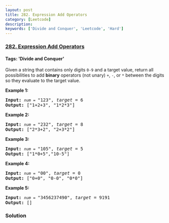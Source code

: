 ```yaml
---
layout: post
title: 282. Expression Add Operators
category: [Leetcode]
description: 
keywords: ['Divide and Conquer', 'Leetcode', 'Hard']
---
```

### [282. Expression Add Operators](https://leetcode.com/problems/expression-add-operators)

#### Tags: 'Divide and Conquer'

<div class="content__u3I1 question-content__JfgR"><div><p>Given a string that contains only digits <code>0-9</code> and a target value, return all possibilities to add <b>binary</b> operators (not unary) <code>+</code>, <code>-</code>, or <code>*</code> between the digits so they evaluate to the target value.</p>
<p><b>Example 1:</b></p>
<pre><b>Input:</b> <code><em>num</em> = </code>"123", <em>target</em> = 6
<b>Output: </b>["1+2+3", "1*2*3"] 
</pre>
<p><b>Example 2:</b></p>
<pre><b>Input:</b> <code><em>num</em> = </code>"232", <em>target</em> = 8
<b>Output: </b>["2*3+2", "2+3*2"]</pre>
<p><b>Example 3:</b></p>
<pre><b>Input:</b> <code><em>num</em> = </code>"105", <em>target</em> = 5
<b>Output: </b>["1*0+5","10-5"]</pre>
<p><b>Example 4:</b></p>
<pre><b>Input:</b> <code><em>num</em> = </code>"00", <em>target</em> = 0
<b>Output: </b>["0+0", "0-0", "0*0"]
</pre>
<p><b>Example 5:</b></p>
<pre><b>Input:</b> <code><em>num</em> = </code>"3456237490", <em>target</em> = 9191
<b>Output: </b>[]
</pre>
</div></div>

### Solution
